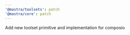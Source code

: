 ```yaml
---
'@mastra/toolsets': patch
'@mastra/core': patch
---
```


Add new toolset primitive and implementation for composio
